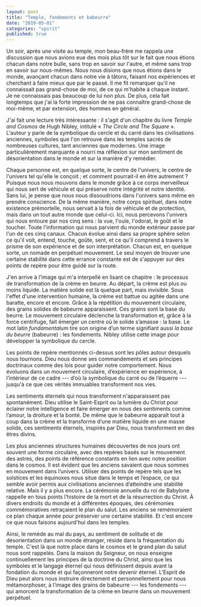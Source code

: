 ```yaml
---
layout: post
title: "Temple, fondements et babeurre"
date: "2019-05-01"
categories: "spirit"
published: true
---
```




Un soir, après une visite au temple, mon beau-frère me rappela une discussion que nous avions eue des mois plus tôt sur le fait que nous étions chacun dans notre bulle, sans trop en savoir sur l'autre, et même sans trop en savoir sur nous-mêmes. Nous nous disions que nous étions dans le monde, avançant chacun dans notre vie à tâtons, faisant nos expériences et cherchant à faire mieux que par le passé. Il me fit remarquer qu'il ne connaissait pas grand-chose de moi, de ce qui m'habite à chaque instant. Je ne connaissais pas beaucoup de lui non plus. De plus, cela fait longtemps que j'ai la forte impression de ne pas connaître grand-chose de moi-même, et par extension, des hommes en général.

J'ai fait une lecture très intéressante : il s'agit d'un chapitre du livre *Temple and Cosmos* de Hugh Nibley, intitulé « *The Circle and The Square* ». L'auteur y parle de la symbolique du cercle et du carré dans les civilisations anciennes, symboles que l'on retrouve dans les temples sacrés de nombreuses cultures, tant anciennes que modernes. Une image particulièrement marquante a nourri ma réflexion sur mon sentiment de désorientation dans le monde et sur la manière d'y remédier.

Chaque personne est, en quelque sorte, le centre de l'univers, le centre de l'univers tel qu'elle le conçoit ; et comment pourrait-il en être autrement ? Puisque nous nous mouvons dans le monde grâce à ce corps merveilleux qui nous sert de véhicule et qui préserve notre intégrité et notre identité. Sans lui, je pense que nous nous dissoudrions dans l'univers sans même en prendre conscience. De la même manière, notre corps spirituel, dans notre existence prémortelle, nous servait à la fois de véhicule et de protection, mais dans un tout autre monde que celui-ci. Ici, nous percevons l'univers qui nous entoure par nos cinq sens : la vue, l'ouïe, l'odorat, le goût et le toucher. Toute l'information qui nous parvient du monde extérieur passe par l'un de ces cinq canaux. Chacun évolue ainsi dans sa propre sphère selon ce qu'il voit, entend, touche, goûte, sent, et ce qu'il comprend à travers le prisme de son expérience et de son interprétation. Chacun est, en quelque sorte, un nomade en perpétuel mouvement. Le seul moyen de trouver une certaine stabilité dans cette errance constante est de s'appuyer sur des points de repère pour être guidé sur la route.

J'en arrive à l'image qui m'a interpellé en lisant ce chapitre : le processus de transformation de la crème en beurre. Au départ, la crème est plus ou moins liquide. La matière solide est là quelque part, mais invisible. Sous l'effet d'une intervention humaine, la crème est battue ou agitée dans une baratte, encore et encore. Grâce à la répétition du mouvement circulaire, des grains solides de babeurre apparaissent. Ces grains sont la base du beurre. Le mouvement circulaire déclenche la transformation et, grâce à la force centrifuge, fait émerger un centre où le solide s’amasse : la base. Le mot latin *fundamentalum* tire son origine d’un terme signifiant aussi *la base du beurre* (babeurre) : les fondements. Nibley utilise cette image pour développer la symbolique du cercle.

Les points de repère mentionnés ci-dessus sont les pôles autour desquels nous tournons. Dieu nous donne ses commandements et ses principes doctrinaux comme des lois pour guider notre comportement. Nous évoluons dans un mouvement circulaire, d’expérience en expérience, à l’intérieur de ce cadre --- d’où la symbolique du carré ou de l’équerre --- jusqu'à ce que ces vérités immuables transforment nos vies.

Les sentiments éternels qui nous transforment n'apparaissent pas spontanément. Dieu utilise le Saint-Esprit ou la lumière du Christ pour éclairer notre intelligence et faire émerger en nous des sentiments comme l’amour, la droiture et la bonté. De même que le babeurre apparaît tout à coup dans la crème et la transforme d’une matière liquide en une masse solide, ces sentiments éternels, inspirés par Dieu, nous transforment en des êtres divins.

Les plus anciennes structures humaines découvertes de nos jours ont souvent une forme circulaire, avec des repères basés sur le mouvement des astres, des points de référence constants en lien avec notre position dans le cosmos. Il est évident que les anciens savaient que nous sommes en mouvement dans l’univers. Utiliser des points de repère tels que les solstices et les équinoxes nous situe dans le temps et l’espace, ce qui semble avoir permis aux civilisations anciennes d’atteindre une stabilité relative. Mais il y a plus encore. La cérémonie annuelle du roi de Babylone rappelle en tous points l’histoire de la mort et de la résurrection du Christ. À divers endroits du monde et à différentes époques, des cérémonies commémoratives retraçaient le plan du salut. Les anciens se remémoraient ce plan chaque année pour préserver une certaine stabilité. Et c'est encore ce que nous faisons aujourd'hui dans les temples.

Ainsi, le remède au mal du pays, au sentiment de solitude et de désorientation dans un monde étranger, réside dans la fréquentation du temple. C'est là que notre place dans le cosmos et le grand plan du salut nous sont rappelés. Dans la maison du Seigneur, on nous enseigne continuellement les principes de la doctrine du Christ, ainsi que les symboles et le langage éternel qui nous définissent depuis avant la fondation du monde et qui façonneront notre devenir éternel. L'Esprit de Dieu peut alors nous instruire directement et personnellement pour nous métamorphoser, à l’image des grains de babeurre --- les fondements --- qui amorcent la transformation de la crème en beurre dans un mouvement perpétuel.
